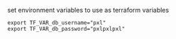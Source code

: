 set environment variables to use as terraform variables
```
export TF_VAR_db_username="pxl"
export TF_VAR_db_password="pxlpxlpxl"
```